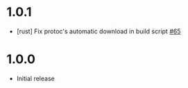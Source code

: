# 1.0.1

- [rust] Fix protoc's automatic download in build script [#65](https://github.com/apache/incubator-horaedbproto/pull/65)
  
# 1.0.0

- Initial release 
